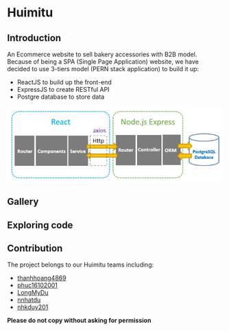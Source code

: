 # Huimitu

## Introduction
An Ecommerce website to sell bakery accessories with B2B model. Because of being a SPA (Single Page Application) website, we have decided to use 3-tiers model (PERN stack application) to build it up:
- ReactJS to build up the front-end
- ExpressJS to create RESTful API
- Postgre database to store data

<p align="center">
  <img src="./res/pern-stack.png" alt="pern"/>
</p>

## Gallery

## Exploring code

## Contribution
The project belongs to our Huimitu teams including:
- [thanhhoang4869](https://github.com/thanhhoang4869)
- [phuc16102001](https://github.com/phuc16102001)
- [LongMyDu](https://github.com/longmydu)
- [nnhatdu](https://github.com/nnhatdu)
- [nhkduy201](https://github.com/nhkduy201)
  
**Please do not copy without asking for permission**